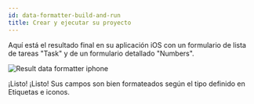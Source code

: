 ```yaml
---
id: data-formatter-build-and-run
title: Crear y ejecutar su proyecto
---
```


Aquí está el resultado final en su aplicación iOS con un formulario de lista de tareas "Task" y de un formulario detallado "Numbers".

![Result data formatter iphone](assets/en/data-formatter/result-data-formatter-iphone.png)

¡Listo! ¡Listo! Sus campos son bien formateados según el tipo definido en Etiquetas e iconos.